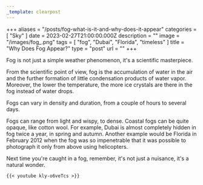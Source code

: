 ```yaml
---
_template: clearpost
---
```



+++
aliases = "/posts/fog-what-is-it-and-why-does-it-appear"
categories = [ "Sky" ]
date = 2023-02-27T21:00:00.000Z
description = ""
image = "/images/fog_.png"
tags = [ "fog", "Dubai", "Florida", "timeless" ]
title = "Why Does Fog Appear?"
type = "post"
url = ""
+++

Fog is not just a simple weather phenomenon, it's a scientific masterpiece.

From the scientific point of view, fog is the accumulation of water in the air and the further formation of little condensation products of water vapor. Moreover, the lower the temperature, the more ice crystals are there in the fog instead of water drops.

Fogs can vary in density and duration, from a couple of hours to several days.

Fogs can range from light and wispy, to dense. Coastal fogs can be quite opaque, like cotton wool. For example, Dubai is almost completely hidden in fog twice a year, in spring and autumn. Another example would be Florida in February 2012 when the fog was so impenetrable that it was possible to photograph it only from above using helicopters.

Next time you're caught in a fog, remember, it's not just a nuisance, it's a natural wonder.

```
{{< youtube kly-o6veTcs >}}
```
